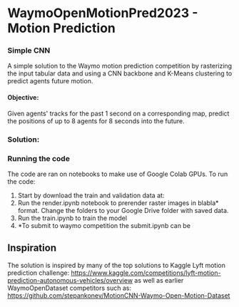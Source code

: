 # WaymoOpenMotionPred2023 - Motion Prediction
### Simple CNN

A simple solution to the Waymo motion prediction competition by rasterizing the input tabular data and using a CNN backbone and K-Means clustering to predict agents future motion.

#### Objective:
Given agents' tracks for the past 1 second on a corresponding map, predict the positions of up to 8 agents for 8 seconds into the future. 

### Solution:

### Running the code

The code are ran on notebooks to make use of Google Colab GPUs. 
To run the code: 
1. Start by download the train and validation data at:
2. Run the render.ipynb notebook to prerender raster images in blabla* format. Change the folders to your Google Drive folder with saved data.
3. Run the train.ipynb to train the model
4. *To submit to waymo competition the submit.ipynb can be

## Inspiration

The solution is inspired by many of the top solutions to Kaggle Lyft motion prediction challenge: https://www.kaggle.com/competitions/lyft-motion-prediction-autonomous-vehicles/overview
as well as earlier WaymoOpenDataset competitors such as: https://github.com/stepankonev/MotionCNN-Waymo-Open-Motion-Dataset
